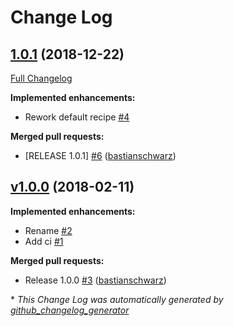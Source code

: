 # Change Log

## [1.0.1](https://github.com/codenamephp/chef.cookbook.apache2/tree/1.0.1) (2018-12-22)
[Full Changelog](https://github.com/codenamephp/chef.cookbook.apache2/compare/v1.0.0...1.0.1)

**Implemented enhancements:**

- Rework default recipe [\#4](https://github.com/codenamephp/chef.cookbook.apache2/issues/4)

**Merged pull requests:**

- \[RELEASE 1.0.1\] [\#6](https://github.com/codenamephp/chef.cookbook.apache2/pull/6) ([bastianschwarz](https://github.com/bastianschwarz))

## [v1.0.0](https://github.com/codenamephp/chef.cookbook.apache2/tree/v1.0.0) (2018-02-11)
**Implemented enhancements:**

- Rename [\#2](https://github.com/codenamephp/chef.cookbook.apache2/issues/2)
- Add ci [\#1](https://github.com/codenamephp/chef.cookbook.apache2/issues/1)

**Merged pull requests:**

- Release 1.0.0 [\#3](https://github.com/codenamephp/chef.cookbook.apache2/pull/3) ([bastianschwarz](https://github.com/bastianschwarz))



\* *This Change Log was automatically generated by [github_changelog_generator](https://github.com/skywinder/Github-Changelog-Generator)*